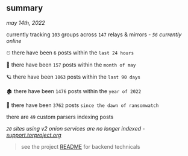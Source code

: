 
## summary
_may 14th, 2022_

currently tracking `103` groups across `147` relays & mirrors - _`56` currently online_

⏲ there have been `6` posts within the `last 24 hours`

🦈 there have been `157` posts within the `month of may`

🪐 there have been `1063` posts within the `last 90 days`

🏚 there have been `1476` posts within the `year of 2022`

🦕 there have been `3762` posts `since the dawn of ransomwatch`

there are `49` custom parsers indexing posts

_`20` sites using v2 onion services are no longer indexed - [support.torproject.org](https://support.torproject.org/onionservices/v2-deprecation/)_

> see the project [README](https://github.com/thetanz/ransomwatch#ransomwatch--) for backend technicals
